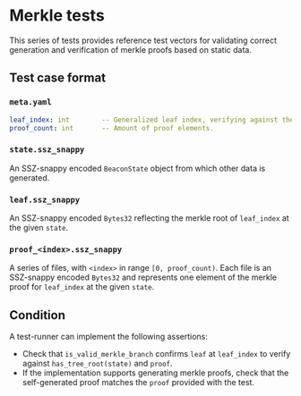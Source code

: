 # Merkle tests

This series of tests provides reference test vectors for validating correct
generation and verification of merkle proofs based on static data.

## Test case format

### `meta.yaml`

```yaml
leaf_index: int        -- Generalized leaf index, verifying against the proof.
proof_count: int       -- Amount of proof elements.
```

### `state.ssz_snappy`

An SSZ-snappy encoded `BeaconState` object from which other data is generated.

### `leaf.ssz_snappy`

An SSZ-snappy encoded `Bytes32` reflecting the merkle root of `leaf_index` at
the given `state`.

### `proof_<index>.ssz_snappy`

A series of files, with `<index>` in range `[0, proof_count)`. Each file is an
SSZ-snappy encoded `Bytes32` and represents one element of the merkle proof for
`leaf_index` at the given `state`.

## Condition

A test-runner can implement the following assertions:
- Check that `is_valid_merkle_branch` confirms `leaf` at `leaf_index` to verify
  against `has_tree_root(state)` and `proof`.
- If the implementation supports generating merkle proofs, check that the
  self-generated proof matches the `proof` provided with the test.
